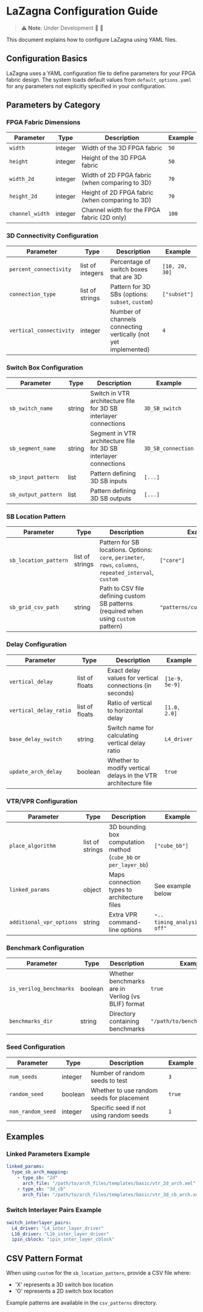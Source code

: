 # LaZagna Configuration Guide
> ⚠️ **Note**: Under Development :construction_worker: :construction:

This document explains how to configure LaZagna using YAML files.

## Configuration Basics

LaZagna uses a YAML configuration file to define parameters for your FPGA fabric design. The system loads default values from `default_options.yaml` for any parameters not explicitly specified in your configuration.

## Parameters by Category

### FPGA Fabric Dimensions

| Parameter | Type | Description | Example |
|-----------|------|-------------|---------|
| `width` | integer | Width of the 3D FPGA fabric | `50` |
| `height` | integer | Height of the 3D FPGA fabric | `50` |
| `width_2d` | integer | Width of 2D FPGA fabric (when comparing to 3D) | `70` |
| `height_2d` | integer | Height of 2D FPGA fabric (when comparing to 3D) | `70` |
| `channel_width` | integer | Channel width for the FPGA fabric (2D only) | `100` |

### 3D Connectivity Configuration

| Parameter | Type | Description | Example |
|-----------|------|-------------|---------|
| `percent_connectivity` | list of integers | Percentage of switch boxes that are 3D | `[10, 20, 30]` |
| `connection_type` | list of strings | Pattern for 3D SBs (options: `subset`, `custom`) | `["subset"]` |
| `vertical_connectivity` | integer | Number of channels connecting vertically (not yet implemented) | `4` |

### Switch Box Configuration

| Parameter | Type | Description | Example |
|-----------|------|-------------|---------|
| `sb_switch_name` | string | Switch in VTR architecture file for 3D SB interlayer connections | `3D_SB_switch` |
| `sb_segment_name` | string | Segment in VTR architecture file for 3D SB interlayer connections | `3D_SB_connection` |
| `sb_input_pattern` | list | Pattern defining 3D SB inputs | `[...]` |
| `sb_output_pattern` | list | Pattern defining 3D SB outputs | `[...]` |

### SB Location Pattern

| Parameter | Type | Description | Example |
|-----------|------|-------------|---------|
| `sb_location_pattern` | list of strings | Pattern for SB locations. Options: `core`, `perimeter`, `rows`, `columns`, `repeated_interval`, `custom` | `["core"]` |
| `sb_grid_csv_path` | string | Path to CSV file defining custom SB patterns (required when using `custom` pattern) | `"patterns/custom_grid.csv"` |

### Delay Configuration

| Parameter | Type | Description | Example |
|-----------|------|-------------|---------|
| `vertical_delay` | list of floats | Exact delay values for vertical connections (in seconds) | `[1e-9, 5e-9]` |
| `vertical_delay_ratio` | list of floats | Ratio of vertical to horizontal delay | `[1.0, 2.0]` |
| `base_delay_switch` | string | Switch name for calculating vertical delay ratio | `L4_driver` |
| `update_arch_delay` | boolean | Whether to modify vertical delays in the VTR architecture file | `true` |

### VTR/VPR Configuration

| Parameter | Type | Description | Example |
|-----------|------|-------------|---------|
| `place_algorithm` | list of strings | 3D bounding box computation method (`cube_bb` or `per_layer_bb`) | `["cube_bb"]` |
| `linked_params` | object | Maps connection types to architecture files | See example below |
| `additional_vpr_options` | string | Extra VPR command-line options | `"--timing_analysis off"` |

### Benchmark Configuration

| Parameter | Type | Description | Example |
|-----------|------|-------------|---------|
| `is_verilog_benchmarks` | boolean | Whether benchmarks are in Verilog (vs BLIF) format | `true` |
| `benchmarks_dir` | string | Directory containing benchmarks | `"/path/to/benchmarks/koios"` |

### Seed Configuration

| Parameter | Type | Description | Example |
|-----------|------|-------------|---------|
| `num_seeds` | integer | Number of random seeds to test | `3` |
| `random_seed` | boolean | Whether to use random seeds for placement | `true` |
| `non_random_seed` | integer | Specific seed if not using random seeds | `1` |

## Examples

### Linked Parameters Example
```yaml
linked_params:
  type_sb_arch_mapping:
    - type_sb: "2d"
      arch_file: "/path/to/arch_files/templates/basic/vtr_2d_arch.xml"
    - type_sb: "3d_cb"
      arch_file: "/path/to/arch_files/templates/basic/vtr_3d_cb_arch.xml"
```
### Switch Interlayer Pairs Example
```yaml
switch_interlayer_pairs:
  L4_driver: "L4_inter_layer_driver"
  L16_driver: "L16_inter_layer_driver"
  ipin_cblock: "ipin_inter_layer_cblock"
```
## CSV Pattern Format

When using `custom` for the `sb_location_pattern`, provide a CSV file where:
- 'X' represents a 3D switch box location
- 'O' represents a 2D switch box location

Example patterns are available in the `csv_patterns` directory.